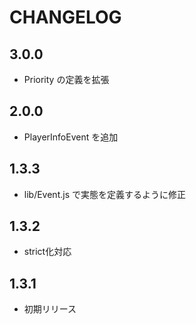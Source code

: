 # CHANGELOG

## 3.0.0
* Priority の定義を拡張

## 2.0.0
* PlayerInfoEvent を追加

## 1.3.3
* lib/Event.js で実態を定義するように修正

## 1.3.2
* strict化対応

## 1.3.1
* 初期リリース
